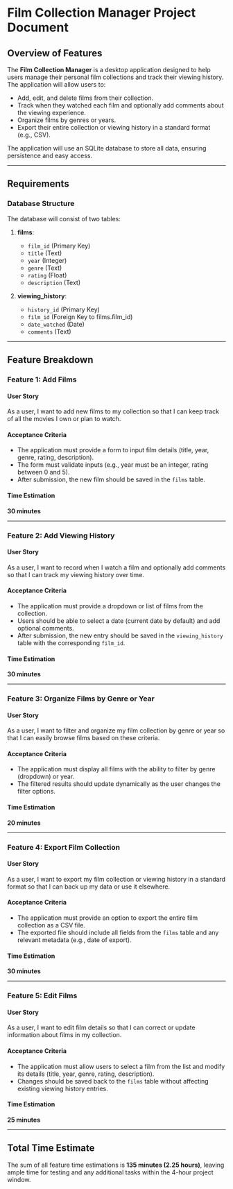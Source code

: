 # Film Collection Manager Project Document

## Overview of Features
The **Film Collection Manager** is a desktop application designed to help users manage their personal film collections and track their viewing history. The application will allow users to:

- Add, edit, and delete films from their collection.
- Track when they watched each film and optionally add comments about the viewing experience.
- Organize films by genres or years.
- Export their entire collection or viewing history in a standard format (e.g., CSV).

The application will use an SQLite database to store all data, ensuring persistence and easy access.

---

## Requirements

### Database Structure
The database will consist of two tables:

1. **films**:
   - `film_id` (Primary Key)
   - `title` (Text)
   - `year` (Integer)
   - `genre` (Text)
   - `rating` (Float)
   - `description` (Text)

2. **viewing_history**:
   - `history_id` (Primary Key)
   - `film_id` (Foreign Key to films.film_id)
   - `date_watched` (Date)
   - `comments` (Text)

---

## Feature Breakdown

### Feature 1: Add Films
#### User Story
As a user, I want to add new films to my collection so that I can keep track of all the movies I own or plan to watch.

#### Acceptance Criteria
- The application must provide a form to input film details (title, year, genre, rating, description).
- The form must validate inputs (e.g., year must be an integer, rating between 0 and 5).
- After submission, the new film should be saved in the `films` table.

#### Time Estimation
**30 minutes**

---

### Feature 2: Add Viewing History
#### User Story
As a user, I want to record when I watch a film and optionally add comments so that I can track my viewing history over time.

#### Acceptance Criteria
- The application must provide a dropdown or list of films from the collection.
- Users should be able to select a date (current date by default) and add optional comments.
- After submission, the new entry should be saved in the `viewing_history` table with the corresponding `film_id`.

#### Time Estimation
**30 minutes**

---

### Feature 3: Organize Films by Genre or Year
#### User Story
As a user, I want to filter and organize my film collection by genre or year so that I can easily browse films based on these criteria.

#### Acceptance Criteria
- The application must display all films with the ability to filter by genre (dropdown) or year.
- The filtered results should update dynamically as the user changes the filter options.

#### Time Estimation
**20 minutes**

---

### Feature 4: Export Film Collection
#### User Story
As a user, I want to export my film collection or viewing history in a standard format so that I can back up my data or use it elsewhere.

#### Acceptance Criteria
- The application must provide an option to export the entire film collection as a CSV file.
- The exported file should include all fields from the `films` table and any relevant metadata (e.g., date of export).

#### Time Estimation
**30 minutes**

---

### Feature 5: Edit Films
#### User Story
As a user, I want to edit film details so that I can correct or update information about films in my collection.

#### Acceptance Criteria
- The application must allow users to select a film from the list and modify its details (title, year, genre, rating, description).
- Changes should be saved back to the `films` table without affecting existing viewing history entries.

#### Time Estimation
**25 minutes**

---

## Total Time Estimate
The sum of all feature time estimations is **135 minutes (2.25 hours)**, leaving ample time for testing and any additional tasks within the 4-hour project window.
